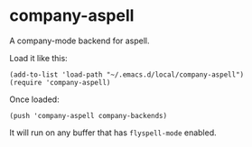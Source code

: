 # company-aspell

A company-mode backend for aspell.

Load it like this:

```
(add-to-list 'load-path "~/.emacs.d/local/company-aspell")
(require 'company-aspell)
```

Once loaded:

```
(push 'company-aspell company-backends)
```

It will run on any buffer that has `flyspell-mode` enabled.
